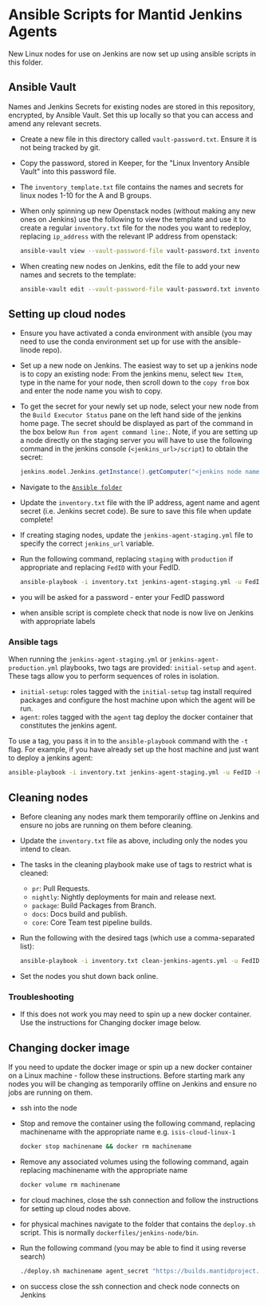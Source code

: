 # Ansible Scripts for Mantid Jenkins Agents

New Linux nodes for use on Jenkins are now set up using ansible scripts in this folder.

## Ansible Vault

Names and Jenkins Secrets for existing nodes are stored in this repository, encrypted, by Ansible Vault. Set this up locally so that you can access and amend any
relevant secrets.

- Create a new file in this directory called `vault-password.txt`. Ensure it is not being tracked by git.
- Copy the password, stored in Keeper, for the "Linux Inventory Ansible Vault" into this password file.
- The `inventory_template.txt` file contains the names and secrets for linux nodes 1-10 for the A and B groups.
- When only spinning up new Openstack nodes (without making any new ones on Jenkins) use the following to view the template and use it to create a regular `inventory.txt` file for the nodes you want to redeploy, replacing `ip_address` with the relevant IP address from openstack:

  ```sh
  ansible-vault view --vault-password-file vault-password.txt inventory_template.txt
  ```

- When creating new nodes on Jenkins, edit the file to add your new names and secrets to the template:

  ```sh
  ansible-vault edit --vault-password-file vault-password.txt inventory_template.txt
  ```

## Setting up cloud nodes

- Ensure you have activated a conda environment with ansible (you may need to use the conda environment set up for use with the ansible-linode repo).
- Set up a new node on Jenkins. The easiest way to set up a jenkins node is to copy an existing node: From the jenkins menu, select `New Item`, type in the name for your node, then scroll down to the `copy from` box and enter the node name you wish to copy.
- To get the secret for your newly set up node, select your new node from the `Build Executor Status` pane on the left hand side of the jenkins home page. The secret should be displayed as part of the command in the box below `Run from agent command line:`. Note, if you are setting up a node directly on the staging server you will have to use the following command in the jenkins console (`<jenkins_url>/script`) to obtain the secret:

  ```groovy
  jenkins.model.Jenkins.getInstance().getComputer("<jenkins node name>").getJnlpMac()
  ```

- Navigate to the [`Ansible folder`](https://github.com/mantidproject/dockerfiles/tree/main/Linux/jenkins-node/ansible)
- Update the `inventory.txt` file with the IP address, agent name and agent secret (i.e. Jenkins secret code). Be sure to save this file when update complete!
- If creating staging nodes, update the `jenkins-agent-staging.yml` file to specify the correct `jenkins_url` variable. 
- Run the following command, replacing `staging` with `production` if appropriate and replacing `FedID` with your FedID.

  ```sh
  ansible-playbook -i inventory.txt jenkins-agent-staging.yml -u FedID -K
  ```

- you will be asked for a password - enter your FedID password
- when ansible script is complete check that node is now live on Jenkins with appropriate labels

### Ansible tags

When running the `jenkins-agent-staging.yml` or `jenkins-agent-production.yml` playbooks, two tags are provided: `initial-setup` and `agent`. These tags allow you to perform sequences of roles in isolation.
- `initial-setup`: roles tagged with the `initial-setup` tag install required packages and configure the host machine upon which the agent will be run.
- `agent`: roles tagged with the `agent` tag deploy the docker container that constitutes the jenkins agent.

To use a tag, you pass it in to the `ansible-playbook` command with the `-t` flag. For example, if you have already set up the host machine and just want to deploy a jenkins agent:

```sh
ansible-playbook -i inventory.txt jenkins-agent-staging.yml -u FedID -K -t agent
```

## Cleaning nodes

- Before cleaning any nodes mark them temporarily offline on Jenkins and ensure no jobs are running on them before cleaning.

- Update the `inventory.txt` file as above, including only the nodes you intend to clean.

- The tasks in the cleaning playbook make use of tags to restrict what is cleaned:

  - `pr`: Pull Requests.
  - `nightly`: Nightly deployments for main and release next.
  - `package`: Build Packages from Branch.
  - `docs`: Docs build and publish.
  - `core`: Core Team test pipeline builds.

- Run the following with the desired tags (which use a comma-separated list):

  ```sh
  ansible-playbook -i inventory.txt clean-jenkins-agents.yml -u FedID -K -t pr,nightly,package,docs,core
  ```

- Set the nodes you shut down back online.

### Troubleshooting

- If this does not work you may need to spin up a new docker container. Use the instructions for Changing docker image below.

## Changing docker image

If you need to update the docker image or spin up a new docker container on a Linux machine - follow these instructions. Before starting mark any nodes you will be changing as temporarily offline on Jenkins and ensure no jobs are running on them. 

- ssh into the node
- Stop and remove the container using the following command, replacing machinename with the appropriate name e.g. `isis-cloud-linux-1`

  ```sh
  docker stop machinename && docker rm machinename
  ```

- Remove any associated volumes using the following command, again replacing machinename with the appropriate name

  ```sh
  docker volume rm machinename
  ```

- for cloud machines, close the ssh connection and follow the instructions for setting up cloud nodes above.
- for physical machines navigate to the folder that contains the `deploy.sh` script. This is normally `dockerfiles/jenkins-node/bin`.
- Run the following command (you may be able to find it using reverse search)

  ```sh
  ./deploy.sh machinename agent_secret "https://builds.mantidproject.org" latest 50G
  ```

- on success close the ssh connection and check node connects on Jenkins

